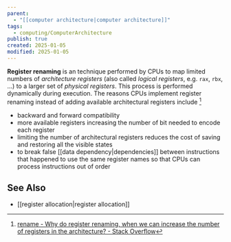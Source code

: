 ```yaml
---
parent:
  - "[[computer architecture|computer architecture]]"
tags:
  - computing/ComputerArchitecture
publish: true
created: 2025-01-05
modified: 2025-01-05
---
```

**Register renaming** is an technique performed by CPUs to map limited numbers of _architecture registers_ (also called _logical registers_, e.g. `rax`, `rbx`, ...) to a larger set of _physical registers_. This process is performed dynamically during execution.
The reasons CPUs implement register renaming instead of adding available architectural registers include [^1]
- backward and forward compatibility
- more available registers increasing the number of bit needed to encode each register
- limiting the number of architectural registers reduces the cost of saving and restoring all the visible states
- to break false [[data dependency|dependencies]] between instructions that happened to use the same register names so that CPUs can process instructions out of order
## See Also
- [[register allocation|register allocation]]
[^1]: [rename - Why do register renaming, when we can increase the number of registers in the architecture? - Stack Overflow](https://stackoverflow.com/questions/59143089/why-do-register-renaming-when-we-can-increase-the-number-of-registers-in-the-ar)